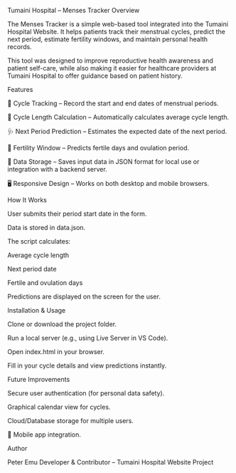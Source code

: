 Tumaini Hospital – Menses Tracker
Overview

The Menses Tracker is a simple web-based tool integrated into the Tumaini Hospital Website.
It helps patients track their menstrual cycles, predict the next period, estimate fertility windows, and maintain personal health records.

This tool was designed to improve reproductive health awareness and patient self-care, while also making it easier for healthcare providers at Tumaini Hospital to offer guidance based on patient history.

Features

📅 Cycle Tracking – Record the start and end dates of menstrual periods.

🔄 Cycle Length Calculation – Automatically calculates average cycle length.

🩺 Next Period Prediction – Estimates the expected date of the next period.

🌱 Fertility Window – Predicts fertile days and ovulation period.

💾 Data Storage – Saves input data in JSON format for local use or integration with a backend server.

🖥️ Responsive Design – Works on both desktop and mobile browsers.

How It Works

User submits their period start date in the form.

Data is stored in data.json.

The script calculates:

Average cycle length

Next period date

Fertile and ovulation days

Predictions are displayed on the screen for the user.

Installation & Usage

Clone or download the project folder.

Run a local server (e.g., using Live Server in VS Code).

Open index.html in your browser.

Fill in your cycle details and view predictions instantly.

Future Improvements

Secure user authentication (for personal data safety).

Graphical calendar view for cycles.

 Cloud/Database storage for multiple users.

📱 Mobile app integration.

Author

Peter Emu
Developer & Contributor – Tumaini Hospital Website Project